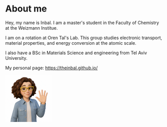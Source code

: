 
# About me
Hey, my name is Inbal. I am a master's student in the Faculty of Chemistry at the Weizmann Institue.

I am on a rotation at Oren Tal's Lab. This group studies electronic transport, material properties, and energy conversion at the atomic scale.

I also have a BSc in Materials Science and engineering from Tel Aviv University.


My personal page: https://theinbal.github.io/




<img src="./InbalAvatar.png" width="150" height="150" />


